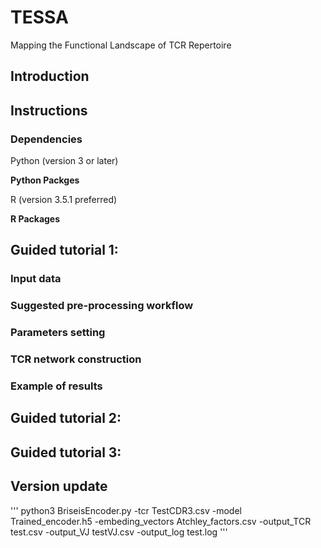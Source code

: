# TESSA
Mapping the Functional Landscape of TCR Repertoire
## Introduction
##  Instructions
### Dependencies
Python (version 3 or later)

**Python Packges**

R (version 3.5.1 preferred)

**R Packages**
## Guided tutorial 1: 
### Input data
### Suggested pre-processing workflow
### Parameters setting
### TCR network construction
### Example of results
## Guided tutorial 2: 
## Guided tutorial 3:
## Version update
'''
python3 BriseisEncoder.py -tcr TestCDR3.csv -model Trained_encoder.h5 -embeding_vectors Atchley_factors.csv -output_TCR test.csv -output_VJ testVJ.csv -output_log test.log
'''
